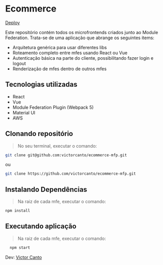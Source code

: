 # Ecommerce

[Deploy](https://d1x7ws9z70a67a.cloudfront.net/)


Este repositório contém todos os microfrontends criados junto ao Module Federation. Trata-se de uma aplicação que abrange os seguintes items:
 - Arquitetura genérica para usar diferentes libs
 - Roteamento completo entre mfes usando React ou Vue
 - Autenticação básica na parte do cliente, possibilitando fazer login e logout
 - Renderização de mfes dentro de outros mfes

## Tecnologias utilizadas
- React
- Vue
- Module Federation Plugin (Webpack 5)
- Material UI
- AWS

## Clonando repositório

> No seu terminal, executar o comando:

```bash
git clone git@github.com:victorcanto/ecommerce-mfp.git
```

ou

```bash
git clone https://github.com/victorcanto/ecommerce-mfp.git
```

## Instalando Dependências

> Na raiz de cada mfe, executar o comando:

```bash
npm install
```

## Executando aplicação

> Na raiz de cada mfe, executar o comando:

```bash
  npm start
```

Dev: [Victor Canto](https://www.linkedin.com/in/vscanto/)

